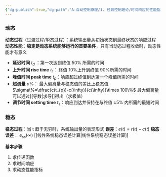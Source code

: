 ```yaml
---
{"dg-publish":true,"dg-path":"A-自动控制原理/1. 经典控制理论/时间响应的性能指标.md","permalink":"/A-自动控制原理/1. 经典控制理论/时间响应的性能指标/","dgPassFrontmatter":true,"noteIcon":"","created":"2024-04-16T13:01:27.406+08:00","updated":"2025-04-14T11:46:29.635+08:00"}
---
```



### 动态
**动态过程**（过渡过程/瞬态过程）：系统输出量从初始状态到最终状态的响应过程
**动态性能**：**稳定是动态系统能够运行的首要条件**，只有当动态过程收敛时，动态性能才有意义

- **延迟时间**  $t_{d}$ ：第一次达到终值 $50\%$ 所需的时间
- **上升时间 rise time**  $t_{r}$： 终值 10%上升到终值 90%所需的时间
- **峰值时间 peak time**  $t_{p}$：响应超过终值到达第一个峰值所需的时间
- **超调量** $\sigma\%$：   最大偏离量与稳态值的差比上稳态值  $\sigma\%=\dfrac{c(t_{p})-c(\infty)}{c(\infty)}\times 100\%$
	最大偏离量可以通过[[导数\|求导]]得出（求极值）
- **调节时间 setting time**  $t_{s}$：响应到达并保持在与终值 $\pm5\%$ 内所需的最短时间
### 稳态
**稳态过程**：当 t 趋于无穷时，系统输出量的表现形式
**误差**：$e(t)=r(t)-c(t)$
**稳态误差**：   $e_{ss}(\infty)$  [[线性系统稳态误差计算\|线性系统稳态误差计算]]

**基本步骤**
1. 求传递函数
2. 求时间响应
3. 求动态性能指标 

